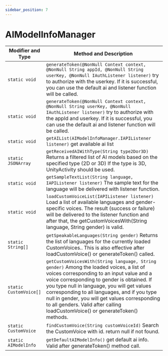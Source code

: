 ```yaml
---
sidebar_position: 7
---
```


# AIModelInfoManager

| Modifier and Type           | Method and Description                                       |
| --------------------------- | ------------------------------------------------------------ |
| `static void`               | `generateToken(@NonNull Context context, @NonNull String appId, @NonNull String userKey, @NonNull IAuthListener listener)`  try to authorize with the userkey. If it is successful, you can use the default ai and listener function will be called. |
| `static void`               | `generateToken(@NonNull Context context, @NonNull String userKey, @NonNull IAuthListener listener)` try to authorize with the appId and userkey. If it is successful, you can use the default ai and listener function will be called. |
| `static void`               | `getAIList(AIModelInfoManager.IAPIListener listener)`  get available ai list | 
| `static JSONArray`          | `getReceivedAIWithType(String type2Dor3D)` Returns a filtered list of AI models based on the specified type (2D or 3D) If the type is 3D, UnityActivity should be used. |
| `static void`               | `getSampleTextList(String language, IAPIListener listener)` The sample text for the language will be delivered with listener function.  |
| `static void`               | `loadCustomVoiceList(IAPIListener listener)` Load a list of available languages and gender-specific voices. The result (success or failure) will be delivered to the listener function and after that, the getCustomVoicesWith(String language, String gender) is valid.|
| `static String[]`           | `getSpeakableLanguages(String gender)` Returns the list of languages for the currently loaded CustomVoices.. This is also effective after loadCustomVoice() or generateToken() called. |
| `static CustomVoice[]`      | `getCustomVoicesWith(String language, String gender)` Among the loaded voices, a list of voices corresponding to an input value and a voice corresponding to gender is obtained. If you type null in language, you will get values corresponding to all languages, and if you type null in gender, you will get values corresponding to all genders. Valid after calling loadCustomVoice() or generateToken() methods. |
| `static CustomVoice`        | `findCustomVoice(String customVoiceId)` Search the CustomVoice with id. return null if not found. |
| `static AIModelInfo`        | `getDefaultAIModelInfo()` get default ai info. Valid after generateToken() method call. |
